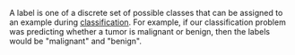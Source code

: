 A label is one of a discrete set of possible classes that can be assigned to an example during [classification](classifier). For example, if our classification problem was predicting whether a tumor is malignant or benign, then the labels would be "malignant" and "benign".
